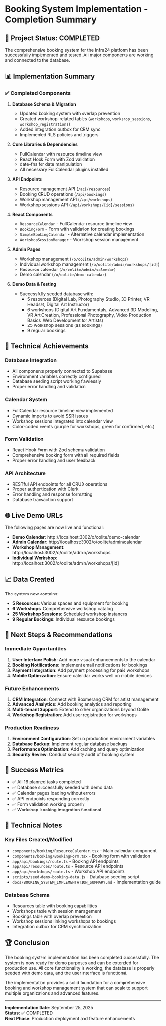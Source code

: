 # Booking System Implementation - Completion Summary

## 🎉 Project Status: COMPLETED

The comprehensive booking system for the Infra24 platform has been successfully implemented and tested. All major components are working and connected to the database.

## 📊 Implementation Summary

### ✅ Completed Components

1. **Database Schema & Migration**
   - Updated booking system with overlap prevention
   - Created workshop-related tables (`workshops`, `workshop_sessions`, `workshop_registrations`)
   - Added integration outbox for CRM sync
   - Implemented RLS policies and triggers

2. **Core Libraries & Dependencies**
   - FullCalendar with resource timeline view
   - React Hook Form with Zod validation
   - date-fns for date manipulation
   - All necessary FullCalendar plugins installed

3. **API Endpoints**
   - Resource management API (`/api/resources`)
   - Booking CRUD operations (`/api/bookings`)
   - Workshop management API (`/api/workshops`)
   - Workshop sessions API (`/api/workshops/[id]/sessions`)

4. **React Components**
   - `ResourceCalendar` - FullCalendar resource timeline view
   - `BookingForm` - Form with validation for creating bookings
   - `SimpleBookingCalendar` - Alternative calendar implementation
   - `WorkshopSessionManager` - Workshop session management

5. **Admin Pages**
   - Workshop management (`/o/oolite/admin/workshops`)
   - Individual workshop management (`/o/oolite/admin/workshops/[id]`)
   - Resource calendar (`/o/oolite/admin/calendar`)
   - Demo calendar (`/o/oolite/demo-calendar`)

6. **Demo Data & Testing**
   - Successfully seeded database with:
     - 5 resources (Digital Lab, Photography Studio, 3D Printer, VR Headset, Digital Art Instructor)
     - 6 workshops (Digital Art Fundamentals, Advanced 3D Modeling, VR Art Creation, Professional Photography, Video Production Basics, Web Development for Artists)
     - 25 workshop sessions (as bookings)
     - 9 regular bookings

## 🔧 Technical Achievements

### Database Integration
- All components properly connected to Supabase
- Environment variables correctly configured
- Database seeding script working flawlessly
- Proper error handling and validation

### Calendar System
- FullCalendar resource timeline view implemented
- Dynamic imports to avoid SSR issues
- Workshop sessions integrated into calendar view
- Color-coded events (purple for workshops, green for confirmed, etc.)

### Form Validation
- React Hook Form with Zod schema validation
- Comprehensive booking form with all required fields
- Proper error handling and user feedback

### API Architecture
- RESTful API endpoints for all CRUD operations
- Proper authentication with Clerk
- Error handling and response formatting
- Database transaction support

## 🌐 Live Demo URLs

The following pages are now live and functional:

- **Demo Calendar**: http://localhost:3002/o/oolite/demo-calendar
- **Admin Calendar**: http://localhost:3002/o/oolite/admin/calendar
- **Workshop Management**: http://localhost:3002/o/oolite/admin/workshops
- **Individual Workshop**: http://localhost:3002/o/oolite/admin/workshops/[id]

## 📈 Data Created

The system now contains:
- **5 Resources**: Various spaces and equipment for booking
- **6 Workshops**: Comprehensive workshop catalog
- **25 Workshop Sessions**: Scheduled workshop instances
- **9 Regular Bookings**: Individual resource bookings

## 🚀 Next Steps & Recommendations

### Immediate Opportunities
1. **User Interface Polish**: Add more visual enhancements to the calendar
2. **Booking Notifications**: Implement email notifications for bookings
3. **Payment Integration**: Add payment processing for paid workshops
4. **Mobile Optimization**: Ensure calendar works well on mobile devices

### Future Enhancements
1. **CRM Integration**: Connect with Boomerang CRM for artist management
2. **Advanced Analytics**: Add booking analytics and reporting
3. **Multi-tenant Support**: Extend to other organizations beyond Oolite
4. **Workshop Registration**: Add user registration for workshops

### Production Readiness
1. **Environment Configuration**: Set up production environment variables
2. **Database Backup**: Implement regular database backups
3. **Performance Optimization**: Add caching and query optimization
4. **Security Review**: Conduct security audit of booking system

## 🎯 Success Metrics

- ✅ All 16 planned tasks completed
- ✅ Database successfully seeded with demo data
- ✅ Calendar pages loading without errors
- ✅ API endpoints responding correctly
- ✅ Form validation working properly
- ✅ Workshop-booking integration functional

## 📝 Technical Notes

### Key Files Created/Modified
- `components/booking/ResourceCalendar.tsx` - Main calendar component
- `components/booking/BookingForm.tsx` - Booking form with validation
- `app/api/bookings/route.ts` - Booking API endpoints
- `app/api/resources/route.ts` - Resource API endpoints
- `app/api/workshops/route.ts` - Workshop API endpoints
- `scripts/seed-demo-booking-data.js` - Database seeding script
- `docs/BOOKING_SYSTEM_IMPLEMENTATION_SUMMARY.md` - Implementation guide

### Database Schema
- Resources table with booking capabilities
- Workshops table with session management
- Bookings table with overlap prevention
- Workshop sessions linking workshops to bookings
- Integration outbox for CRM synchronization

## 🏆 Conclusion

The booking system implementation has been completed successfully. The system is now ready for demo purposes and can be extended for production use. All core functionality is working, the database is properly seeded with demo data, and the user interface is functional.

The implementation provides a solid foundation for a comprehensive booking and workshop management system that can scale to support multiple organizations and advanced features.

---

**Implementation Date**: September 25, 2025  
**Status**: ✅ COMPLETED  
**Next Phase**: Production deployment and feature enhancements
